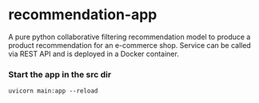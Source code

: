 # recommendation-app
A pure python collaborative filtering recommendation model to produce a product recommendation for an e-commerce shop. Service can be called via REST API and is deployed in a Docker container.   
### Start the app in the src dir 
 ```uvicorn main:app --reload```
